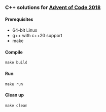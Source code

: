 ### C++ solutions for [Advent of Code 2018](https://adventofcode.com/2018)

#### Prerequisites
* 64-bit Linux
* g++ with c++20 support
* make

#### Compile
    make build

#### Run
    make run

#### Clean up
    make clean

